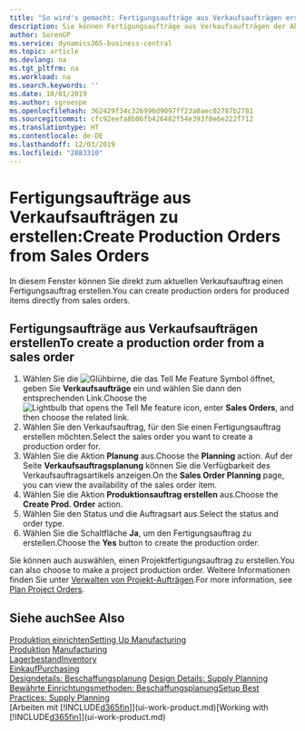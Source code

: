 ```yaml
---
title: "So wird's gemacht: Fertigungsaufträge aus Verkaufsaufträgen erstellen | Microsoft Docs"
description: Sie können Fertigungsaufträge aus Verkaufsaufträgen der Abteilung Vertrieb und Marketing erstellen.
author: SorenGP
ms.service: dynamics365-business-central
ms.topic: article
ms.devlang: na
ms.tgt_pltfrm: na
ms.workload: na
ms.search.keywords: ''
ms.date: 10/01/2019
ms.author: sgroespe
ms.openlocfilehash: 362429f34c326996d9097ff23a0aec02787b2781
ms.sourcegitcommit: cfc92eefa8b06fb426482f54e393f0e6e222f712
ms.translationtype: HT
ms.contentlocale: de-DE
ms.lasthandoff: 12/03/2019
ms.locfileid: "2883310"
---
```

# <a name="create-production-orders-from-sales-orders"></a><span data-ttu-id="f557b-103">Fertigungsaufträge aus Verkaufsaufträgen zu erstellen:</span><span class="sxs-lookup"><span data-stu-id="f557b-103">Create Production Orders from Sales Orders</span></span>
<span data-ttu-id="f557b-104">In diesem Fenster können Sie direkt zum aktuellen Verkaufsauftrag einen Fertigungsauftrag erstellen.</span><span class="sxs-lookup"><span data-stu-id="f557b-104">You can create production orders for produced items directly from sales orders.</span></span>  

## <a name="to-create-a-production-order-from-a-sales-order"></a><span data-ttu-id="f557b-105">Fertigungsaufträge aus Verkaufsaufträgen erstellen</span><span class="sxs-lookup"><span data-stu-id="f557b-105">To create a production order from a sales order</span></span>  

1.  <span data-ttu-id="f557b-106">Wählen Sie die ![Glühbirne, die das Tell Me Feature](media/ui-search/search_small.png "Was möchten Sie tun?") Symbol öffnet, geben Sie **Verkaufsaufträge** ein und wählen Sie dann den entsprechenden Link.</span><span class="sxs-lookup"><span data-stu-id="f557b-106">Choose the ![Lightbulb that opens the Tell Me feature](media/ui-search/search_small.png "Tell me what you want to do") icon, enter **Sales Orders**, and then choose the related link.</span></span>  
2.  <span data-ttu-id="f557b-107">Wählen Sie den Verkaufsauftrag, für den Sie einen Fertigungsauftrag erstellen möchten.</span><span class="sxs-lookup"><span data-stu-id="f557b-107">Select the sales order you want to create a production order for.</span></span>  
3.  <span data-ttu-id="f557b-108">Wählen Sie die Aktion **Planung** aus.</span><span class="sxs-lookup"><span data-stu-id="f557b-108">Choose the **Planning** action.</span></span> <span data-ttu-id="f557b-109">Auf der Seite **Verkaufsauftragsplanung** können Sie die Verfügbarkeit des Verkaufsauftragsartikels anzeigen.</span><span class="sxs-lookup"><span data-stu-id="f557b-109">On the **Sales Order Planning** page, you can view the availability of the sales order item.</span></span>  
4.  <span data-ttu-id="f557b-110">Wählen Sie die Aktion **Produktionsauftrag erstellen** aus.</span><span class="sxs-lookup"><span data-stu-id="f557b-110">Choose the **Create Prod. Order** action.</span></span>  
5.  <span data-ttu-id="f557b-111">Wählen Sie den Status und die Auftragsart aus.</span><span class="sxs-lookup"><span data-stu-id="f557b-111">Select the status and order type.</span></span>  
6.  <span data-ttu-id="f557b-112">Wählen Sie die Schaltfläche **Ja**, um den Fertigungsauftrag zu erstellen.</span><span class="sxs-lookup"><span data-stu-id="f557b-112">Choose the **Yes** button to create the production order.</span></span>

<span data-ttu-id="f557b-113">Sie können auch auswählen, einen Projektfertigungsauftrag zu erstellen.</span><span class="sxs-lookup"><span data-stu-id="f557b-113">You can also choose to make a project production order.</span></span> <span data-ttu-id="f557b-114">Weitere Informationen finden Sie unter [Verwalten von Projekt-Aufträgen](production-how-to-plan-project-orders.md).</span><span class="sxs-lookup"><span data-stu-id="f557b-114">For more information, see [Plan Project Orders](production-how-to-plan-project-orders.md).</span></span>   

## <a name="see-also"></a><span data-ttu-id="f557b-115">Siehe auch</span><span class="sxs-lookup"><span data-stu-id="f557b-115">See Also</span></span>  
[<span data-ttu-id="f557b-116">Produktion einrichten</span><span class="sxs-lookup"><span data-stu-id="f557b-116">Setting Up Manufacturing</span></span>](production-configure-production-processes.md)  
<span data-ttu-id="f557b-117">[Produktion](production-manage-manufacturing.md)  </span><span class="sxs-lookup"><span data-stu-id="f557b-117">[Manufacturing](production-manage-manufacturing.md)  </span></span>  
[<span data-ttu-id="f557b-118">Lagerbestand</span><span class="sxs-lookup"><span data-stu-id="f557b-118">Inventory</span></span>](inventory-manage-inventory.md)  
[<span data-ttu-id="f557b-119">Einkauf</span><span class="sxs-lookup"><span data-stu-id="f557b-119">Purchasing</span></span>](purchasing-manage-purchasing.md)  
<span data-ttu-id="f557b-120">[Designdetails: Beschaffungsplanung](design-details-supply-planning.md) </span><span class="sxs-lookup"><span data-stu-id="f557b-120">[Design Details: Supply Planning](design-details-supply-planning.md) </span></span>  
[<span data-ttu-id="f557b-121">Bewährte Einrichtungsmethoden: Beschaffungsplanung</span><span class="sxs-lookup"><span data-stu-id="f557b-121">Setup Best Practices: Supply Planning</span></span>](setup-best-practices-supply-planning.md)  
<span data-ttu-id="f557b-122">[Arbeiten mit [!INCLUDE[d365fin](includes/d365fin_md.md)]](ui-work-product.md)</span><span class="sxs-lookup"><span data-stu-id="f557b-122">[Working with [!INCLUDE[d365fin](includes/d365fin_md.md)]](ui-work-product.md)</span></span>
